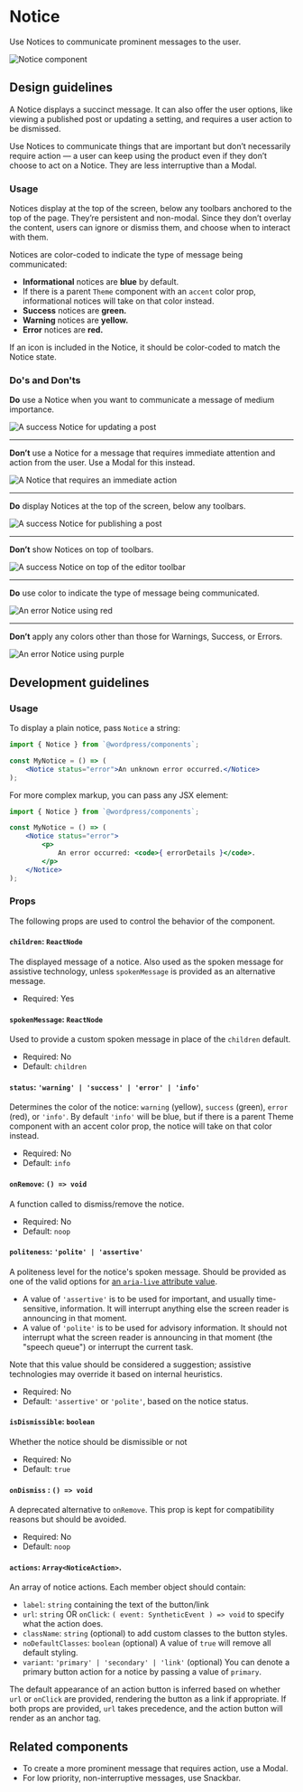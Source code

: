 # Notice

Use Notices to communicate prominent messages to the user.

![Notice component](https://make.wordpress.org/design/files/2019/03/Notice-Screenshot-alt.png)

## Design guidelines

A Notice displays a succinct message. It can also offer the user options, like viewing a published post or updating a setting, and requires a user action to be dismissed.

Use Notices to communicate things that are important but don’t necessarily require action — a user can keep using the product even if they don’t choose to act on a Notice. They are less interruptive than a Modal.

### Usage

Notices display at the top of the screen, below any toolbars anchored to the top of the page. They’re persistent and non-modal. Since they don’t overlay the content, users can ignore or dismiss them, and choose when to interact with them.

Notices are color-coded to indicate the type of message being communicated:

- **Informational** notices are **blue** by default.
- If there is a parent `Theme` component with an `accent` color prop, informational notices will take on that color instead.
- **Success** notices are **green.**
- **Warning** notices are **yellow.**
- **Error** notices are **red.**

If an icon is included in the Notice, it should be color-coded to match the Notice state.

### Do's and Don'ts
**Do** use a Notice when you want to communicate a message of medium importance.

![A success Notice for updating a post](https://make.wordpress.org/design/files/2019/03/Notice-Do-1-alt.png)

---
**Don’t** use a Notice for a message that requires immediate attention and action from the user. Use a Modal for this instead.

![A Notice that requires an immediate action](https://make.wordpress.org/design/files/2019/03/Notice-Dont-1-alt.png)

---
**Do** display Notices at the top of the screen, below any toolbars.

![A success Notice for publishing a post](https://make.wordpress.org/design/files/2019/03/Notice-Do-2-alt.png)

---
**Don’t** show Notices on top of toolbars.

![A success Notice on top of the editor toolbar](https://make.wordpress.org/design/files/2019/03/Notice-Dont-2-alt.png)

---
**Do** use color to indicate the type of message being communicated.

![An error Notice using red](https://make.wordpress.org/design/files/2019/03/Notice-Do-3-alt.png)

---
**Don’t** apply any colors other than those for Warnings, Success, or Errors.

![An error Notice using purple](https://make.wordpress.org/design/files/2019/03/Notice-Dont-3-alt.png)

## Development guidelines

### Usage

To display a plain notice, pass `Notice` a string:

```jsx
import { Notice } from `@wordpress/components`;

const MyNotice = () => (
	<Notice status="error">An unknown error occurred.</Notice>
);
```

For more complex markup, you can pass any JSX element:

```jsx
import { Notice } from `@wordpress/components`;

const MyNotice = () => (
	<Notice status="error">
		<p>
			An error occurred: <code>{ errorDetails }</code>.
		</p>
	</Notice>
);
```

### Props

The following props are used to control the behavior of the component.

#### `children`: `ReactNode`

The displayed message of a notice. Also used as the spoken message for assistive technology, unless `spokenMessage` is provided as an alternative message.

- Required: Yes

#### `spokenMessage`: `ReactNode`

Used to provide a custom spoken message in place of the `children` default.

- Required: No
- Default: `children`

#### `status`: `'warning' | 'success' | 'error' | 'info'`

Determines the color of the notice: `warning` (yellow), `success` (green), `error` (red), or `'info'`. By default `'info'` will be blue, but if there is a parent Theme component with an accent color prop, the notice will take on that color instead.

- Required: No
- Default: `info`

#### `onRemove`: `() => void`

A function called to dismiss/remove the notice.

- Required: No
- Default: `noop`

#### `politeness`: `'polite' | 'assertive'`

A politeness level for the notice's spoken message. Should be provided as one of the valid options for [an `aria-live` attribute value](https://www.w3.org/TR/wai-aria-1.1/#aria-live).

- A value of `'assertive'` is to be used for important, and usually time-sensitive, information. It will interrupt anything else the screen reader is announcing in that moment.
- A value of `'polite'` is to be used for advisory information. It should not interrupt what the screen reader is announcing in that moment (the "speech queue") or interrupt the current task.

Note that this value should be considered a suggestion; assistive technologies may override it based on internal heuristics.

- Required: No
- Default: `'assertive'` or `'polite'`, based on the notice status.

#### `isDismissible`: `boolean`

Whether the notice should be dismissible or not

- Required: No
- Default: `true`

#### `onDismiss` : `() => void`

A deprecated alternative to `onRemove`. This prop is kept for compatibility reasons but should be avoided.

- Required: No
- Default: `noop`

#### `actions`: `Array<NoticeAction>`.

An array of notice actions. Each member object should contain:

- `label`: `string` containing the text of the button/link
- `url`: `string` OR `onClick`: `( event: SyntheticEvent ) => void` to specify what the action does.
- `className`: `string` (optional) to add custom classes to the button styles.
- `noDefaultClasses`: `boolean` (optional) A value of `true` will remove all default styling.
- `variant`: `'primary' | 'secondary' | 'link'` (optional) You can denote a primary button action for a notice by passing a value of `primary`.

The default appearance of an action button is inferred based on whether `url` or `onClick` are provided, rendering the button as a link if appropriate. If both props are provided, `url` takes precedence, and the action button will render as an anchor tag.

## Related components

- To create a more prominent message that requires action, use a Modal.
- For low priority, non-interruptive messages, use Snackbar.
